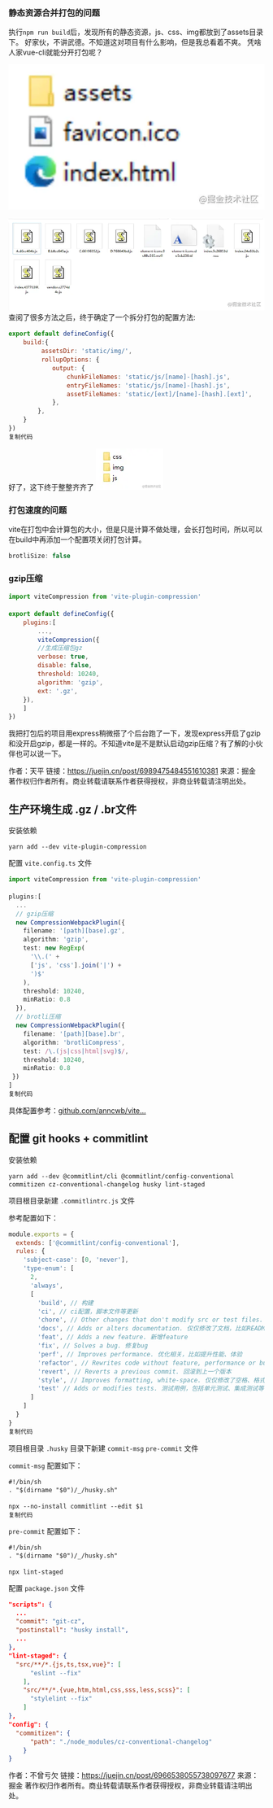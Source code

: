 ### 静态资源合并打包的问题

执行`npm run build`后，发现所有的静态资源，js、css、img都放到了assets目录下。
 好家伙，不讲武德。不知道这对项目有什么影响，但是我总看着不爽。
 凭啥人家vue-cli就能分开打包呢？

![image.png](media/39ad337a2a1841b8b822480561ed6726tplv-k3u1fbpfcp-watermark.awebp)

![image.png](media/f5f62ad7fe184f658100f21d0fa74da1tplv-k3u1fbpfcp-watermark.awebp) 查阅了很多方法之后，终于确定了一个拆分打包的配置方法:

```js
export default defineConfig({
    build:{
         assetsDir: 'static/img/',
         rollupOptions: {
            output: {
                chunkFileNames: 'static/js/[name]-[hash].js',
                entryFileNames: 'static/js/[name]-[hash].js',
                assetFileNames: 'static/[ext]/[name]-[hash].[ext]',
            },
        },
    }
})
复制代码
```

好了，这下终于整整齐齐了
 ![image.png](media/375c2de5f79b4ecbb14be06525cbeb60tplv-k3u1fbpfcp-watermark.awebp)

### 打包速度的问题

vite在打包中会计算包的大小，但是只是计算不做处理，会长打包时间，所以可以在build中再添加一个配置项关闭打包计算。

```js
brotliSize: false
```

### gzip压缩

```js
import viteCompression from 'vite-plugin-compression'

export default defineConfig({
    plugins:[
        ...,
        viteCompression({
        //生成压缩包gz
        verbose: true,
        disable: false,
        threshold: 10240,
        algorithm: 'gzip',
        ext: '.gz',
    }),
    ]
})
```

我把打包后的项目用express稍微搭了个后台跑了一下，发现express开启了gzip和没开启gzip，都是一样的。不知道vite是不是默认启动gzip压缩？有了解的小伙伴也可以说一下。

作者：天平
链接：https://juejin.cn/post/6989475484551610381
来源：掘金
著作权归作者所有。商业转载请联系作者获得授权，非商业转载请注明出处。

## 生产环境生成 .gz / .br文件

安装依赖

```shell
yarn add --dev vite-plugin-compression
```

配置 `vite.config.ts` 文件

```typescript
import viteCompression from 'vite-plugin-compression'

plugins:[
  ...
  // gzip压缩
  new CompressionWebpackPlugin({
    filename: '[path][base].gz',
    algorithm: 'gzip',
    test: new RegExp(
      '\\.(' +
      ['js', 'css'].join('|') +
      ')$'
    ),
    threshold: 10240,
    minRatio: 0.8
  }),
  // brotli压缩
  new CompressionWebpackPlugin({
    filename: '[path][base].br',
    algorithm: 'brotliCompress',
    test: /\.(js|css|html|svg)$/,
    threshold: 10240,
    minRatio: 0.8
 })
]
复制代码
```

具体配置参考：[github.com/anncwb/vite…](https://link.juejin.cn?target=https%3A%2F%2Fgithub.com%2Fanncwb%2Fvite-plugin-compression)

## 配置 git hooks + commitlint

安装依赖

```shell
yarn add --dev @commitlint/cli @commitlint/config-conventional commitizen cz-conventional-changelog husky lint-staged
```

项目根目录新建 `.commitlintrc.js` 文件

参考配置如下：

```javascript
module.exports = {
  extends: ['@commitlint/config-conventional'],
  rules: {
    'subject-case': [0, 'never'],
    'type-enum': [
      2,
      'always',
      [
        'build', // 构建
        'ci', // ci配置，脚本文件等更新
        'chore', // Other changes that don't modify src or test files. 改变构建流程、或者增加依赖库、工具等
        'docs', // Adds or alters documentation. 仅仅修改了文档，比如README, CHANGELOG, CONTRIBUTE等等
        'feat', // Adds a new feature. 新增feature
        'fix', // Solves a bug. 修复bug
        'perf', // Improves performance. 优化相关，比如提升性能、体验
        'refactor', // Rewrites code without feature, performance or bug changes. 代码重构，没有加新功能或者修复bug
        'revert', // Reverts a previous commit. 回滚到上一个版本
        'style', // Improves formatting, white-space. 仅仅修改了空格、格式缩进、逗号等等，不改变代码逻辑
        'test' // Adds or modifies tests. 测试用例，包括单元测试、集成测试等
      ]
    ]
  }
}
复制代码
```

项目根目录 `.husky` 目录下新建 `commit-msg` `pre-commit` 文件

`commit-msg` 配置如下：

```shell
#!/bin/sh
. "$(dirname "$0")/_/husky.sh"

npx --no-install commitlint --edit $1
复制代码
```

`pre-commit` 配置如下：

```shell
#!/bin/sh
. "$(dirname "$0")/_/husky.sh"

npx lint-staged
```

配置 `package.json` 文件

```json
"scripts": {
  ...
  "commit": "git-cz",
  "postinstall": "husky install",
  ...
},
"lint-staged": {
  "src/**/*.{js,ts,tsx,vue}": [
      "eslint --fix"
    ],
    "src/**/*.{vue,htm,html,css,sss,less,scss}": [
      "stylelint --fix"
    ]
},
"config": {
  "commitizen": {
      "path": "./node_modules/cz-conventional-changelog"
    }
}  
```


作者：不曾亏欠
链接：https://juejin.cn/post/6966538055738097677
来源：掘金
著作权归作者所有。商业转载请联系作者获得授权，非商业转载请注明出处。